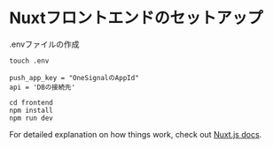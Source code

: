 # Nuxtフロントエンドのセットアップ

.envファイルの作成
```
touch .env
```

```.env
push_app_key = "OneSignalのAppId"
api = 'DBの接続先'
```


```
cd frontend
npm install
npm run dev
```

For detailed explanation on how things work, check out [Nuxt.js docs](https://nuxtjs.org).
